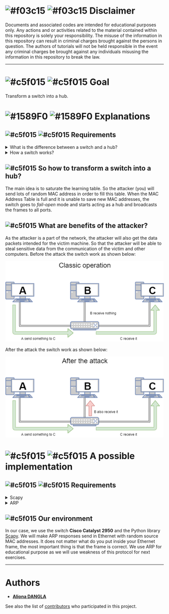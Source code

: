 # ![#f03c15](https://placehold.it/15/f03c15/000000?text=+) ![#f03c15](https://placehold.it/15/f03c15/000000?text=+) Disclaimer
Documents and associated codes are intended for educational purposes only.
Any actions and or activities related to the material contained within this
repository is solely your responsibility. The misuse of the information in
this repository can result in criminal charges brought against the persons in
question. The authors of tutorials will not be held responsible in the event
any criminal charges be brought against any individuals misusing the
information in this repository to break the law.

---

# ![#c5f015](https://placehold.it/15/fcdd16/000000?text=+) ![#c5f015](https://placehold.it/15/fcdd16/000000?text=+) Goal

Transform a switch into a hub.

# ![#1589F0](https://placehold.it/15/1589F0/000000?text=+) ![#1589F0](https://placehold.it/15/1589F0/000000?text=+) Explanations
## ![#c5f015](https://placehold.it/15/c5f015/000000?text=+) ![#c5f015](https://placehold.it/15/c5f015/000000?text=+) Requirements
<details>
<summary>What is the difference between a switch and a hub?</summary>

---
When it receive a frame a hub repeat it on all its ports and a switch will
send it on the port where the destination is, as illustrated below.
### Example:
![Hub operation](https://github.com/adangla/network_attacks/raw/master/mac_flooding/img/hub.png "Hub operation")

---

![Switch operation](https://github.com/adangla/network_attacks/raw/master/mac_flooding/img/switch.png "Switch operation")

So the next question is how the switch does that?

---
</details>

<details>
<summary>How a switch works?</summary>

---
Compare to the hub, a switch contains a correspondence table between mac
addresses and ports called learning table. When a frame arrive in the
switch,the switch looks at the destination address of the frame, then deducts
the corresponding port in the learning table. And to fill this table, the
switch knows where the frame come from. For remember, an Ethernet frame
contain the source and the destination as shown below. There is more in Ethernet frame, but this is not necessary for this exercise.

| Destination MAC @ | Source MAC @ | Type |
| --- | --- | --- |

The switch have just to take the source and the port where it come from and put both together in the table.

### Example:
Refer to the previous picture, when **"A"** send a frame to **"B"** with a switch in the architecture. Imagine the switch has its table on the following state :

| MAC | Port |
| --- | --- |
| Mac@ B | Port 2 |
| Mac@ C | Port 3 |

When receiving the frame, it will see that it come from the **port 1** and the frame contain the **mac@ A in source** and **mac@ B in destination**.  The table is update :

| MAC | Port |
| --- | --- |
| Mac@ B | Port 2 |
| Mac@ C | Port 3 |
| Mac@ A | Port 1 |
 
And as the destination is mac@B, **the frame is sent to port 2**

---
</details>

## ![#c5f015](https://placehold.it/15/c5f015/000000?text=+) So how to transform a switch into a hub?
The main idea is to saturate the learning table. So the attacker (you) will send lots of random MAC address in order to fill this table.
When the MAC Address Table is full and it is unable to save new MAC addresses, the switch goes to *fail-open* mode and starts acting as a hub and broadcasts the frames to all ports.

## ![#c5f015](https://placehold.it/15/c5f015/000000?text=+) What are benefits of the attacker?
As the attacker is a part of the network, the attacker will also get the data packets intended for the victim machine. So that the attacker will be able to steal sensitive data from the communication of the victim and other computers.
Before the attack the switch work as shown below:

![Switch conventional use](https://github.com/adangla/network_attacks/raw/master/mac_flooding/img/switch-conventionnal-use.png)

After the attack the switch work as shown below:

![Switch after attack](https://github.com/adangla/network_attacks/raw/master/mac_flooding/img/switch-after-attack.png)

# ![#c5f015](https://placehold.it/15/f963a1/000000?text=+) ![#c5f015](https://placehold.it/15/f963a1/000000?text=+) A possible implementation
## ![#c5f015](https://placehold.it/15/c5f015/000000?text=+) ![#c5f015](https://placehold.it/15/c5f015/000000?text=+) Requirements
<details>
<summary>Scapy</summary>

---
Before starting, some explication about [Scapy](https://scapy.net/). Scapy is used via a command-line interactive mode or inside Python scripts.Scapy has its own syntax, so you don’t need to know much Python to get started. As some of Scapy functions dealing with sending traffic, you will need to be able to **run Scapy as root**. You should be able to run it from the terminal (`sudo scapy`), just like we did with Python, and get something that looks like this:

![Start scapy and ls](https://github.com/adangla/network_attacks/raw/master/mac_flooding/img/scapy-lscmd.png "Start scapy and ls")

As you can see, you can run the ls() function to see the fields and default values for any protocol as shown previously in the screenshot for ARP and Ethernet (`ls(ARP)`, `ls(Ether)`). 

**If you have multiple network interfaces on your computer**, you might have to double check which interface Scapy will use by default. Run scapy from the terminal and run the `conf` command. See what interface Scapy will use by default by looking at the `iface` value:
```
conf.iface
```
If the default interface is not the one you will use, you can change the value like this:
```
conf.iface="eth0"
```
*Instead of `eth0`, use the interface you want to be your default*

If you are constantly switching back and forth between interfaces, you can specify the interface to use in argument when you run Scapy commands.

To know your interfaces (for Ubuntu) run `ip a`

---
</details>

<details>
<summary>ARP</summary>

---
The principle of ARP (Address Resolution Protocol) is just to have a correspondence table between L2 addresses and L3 addresses. 
L2 addresses are usually used to communicate in a local network and L3 addresses are usually used to communicate in internet.

### Example:
To illustrate the functioning, the next sketch illustrate briefly an architecture with all ARP tables. All computers known their MAC@ and IP@, and we suppose that all computers know the other IP@ (lines without MAC@ in tables are just for the illustration, in a real context there is no line with an empty field).
Also, there is possibly more address in the ARP tables (for example, the default gateway), but we will ignore them as we do not need them for the explication.

![ARP architecture example](https://github.com/adangla/network_attacks/raw/master/mac_flooding/img/arp-empty-table-archi.png)

We assume that a computer (A) connected to a computer network wishes to transmit an Ethernet frame to another computer (B).
**It only has the IP address and is placed in the same subnetwork.**

In this case, this computer (A) will hold its transmission and make an ARP request for a level 2 broadcast (Ethernet). 

He will ask "What is the MAC address of this IP address, answer me at this address" to all the elements on the network.
To do this, it will fill the ARP **operation field** with **01 which corresponds to a request (02 being a response)**, the source MAC and source IP field with its MAC and IP, the destination IP field with the IP of the computer where it wants the MAC address and finally the destination MAC which will simply be the broadcast address.

Since this is a broadcast, all computers in the segment will receive the request. By observing its content, they will be able to determine the IP address to which the search relates. The machine that has this IP address will be the only one to respond by sending the sending machine an ARP response such as "I am IP address, my MAC address is MAC address". To send this response to the right computer, it creates an entry in its ARP cache from the data contained in the ARP request it has just received.

The machine that made the ARP request receives the response, updates its ARP cache and can therefore send the message that it had put on hold to the computer concerned.

---
</details>

## ![#c5f015](https://placehold.it/15/c5f015/000000?text=+) Our environment
In our case, we use the switch **Cisco Catalyst 2950** and the Python library [Scapy](https://scapy.net/). We will make ARP responses send in Ethernet with random source MAC addresses. It does not matter what do you put inside your Ethernet frame, the most important thing is that the frame is correct. We use ARP for educational purpose as we will use weakness of this protocol for next exercises.

---

# Authors
* **[Aliona DANGLA](https://github.com/adangla)**

See also the list of [contributors](https://github.com/adangla/network_attacks/contributors) who participated in this project.
